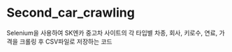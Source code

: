 # Second_car_crawling

Selenium을 사용하여 SK엔카 중고차 사이트의 각 타입별 차종, 회사, 키로수, 연료, 가격을 크롤링 후 CSV파일로 저장하는 코드
